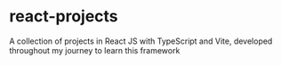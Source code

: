 # react-projects
A collection of projects in React JS with TypeScript and Vite, developed throughout my journey to learn this framework
